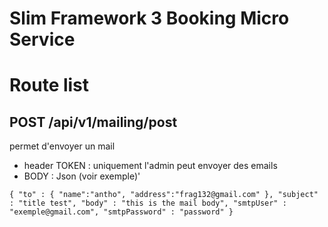 # Slim Framework 3 Booking Micro Service

# Route list

## POST /api/v1/mailing/post

permet d'envoyer un mail

* header TOKEN : uniquement l'admin peut envoyer des emails
* BODY : Json (voir exemple)'

`{
    "to" : {
                "name":"antho",
                "address":"frag132@gmail.com"
           },
    "subject" : "title test",
    "body" : "this is the mail body",
    "smtpUser" : "exemple@gmail.com",
    "smtpPassword" : "password"
}`